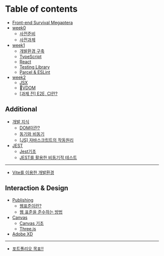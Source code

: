 # Table of contents

* [Front-end Survival Megaptera](README.md)
* [week0](week0/README.md)
  * [사전준비](undefined.md)
  * [사전과제](undefined-1.md)
* [week1](week1/README.md)
  * [개발환경 구축](1/undefined.md)
  * [TypeScript](week1/typescript.md)
  * [React](week1/react.md)
  * [Testing Library](week1/testing-library.md)
  * [Parcel & ESLint](week1/parcel-and-eslint.md)
* [week2](week2/README.md)
  * [JSX](week2/jsx.md)
  * [VDOM](week2/vdom.md)
  * [\[과제 전\] E2E, CI란?](week2/e2e-ci.md)

## Additional

* [개발 지식](additional/undefined/README.md)
  * [DOM이란?](additional/undefined/dom.md)
  * [동기와 비동기](additional/undefined/undefined.md)
  * [\[JS\] 자바스크립트의 작동원리](additional/undefined/js.md)
* [JEST](additional/jest/README.md)
  * [Jest기초](additional/jest/jest.md)
  * [JEST를 활용한 비동기적 테스트](additional/jest/jest-1.md)

***

* [Vite를 이용한 개발환경](vite.md)

## Interaction & Design

* [Publishing](interaction-and-design/publishing/README.md)
  * [웹표준이란?](interaction-and-design/publishing/undefined.md)
  * [웹 표준을 준수하는 방법](interaction-and-design/publishing/undefined-1.md)
* [Canvas](interaction-and-design/canvas/README.md)
  * [Canvas 기초](interaction-and-design/canvas/canvas.md)
  * [Three.js](three.js.md)
* [Adobe XD](adobe-xd.md)

***

* [포트폴리오 목표!!](<undefined (1).md>)

